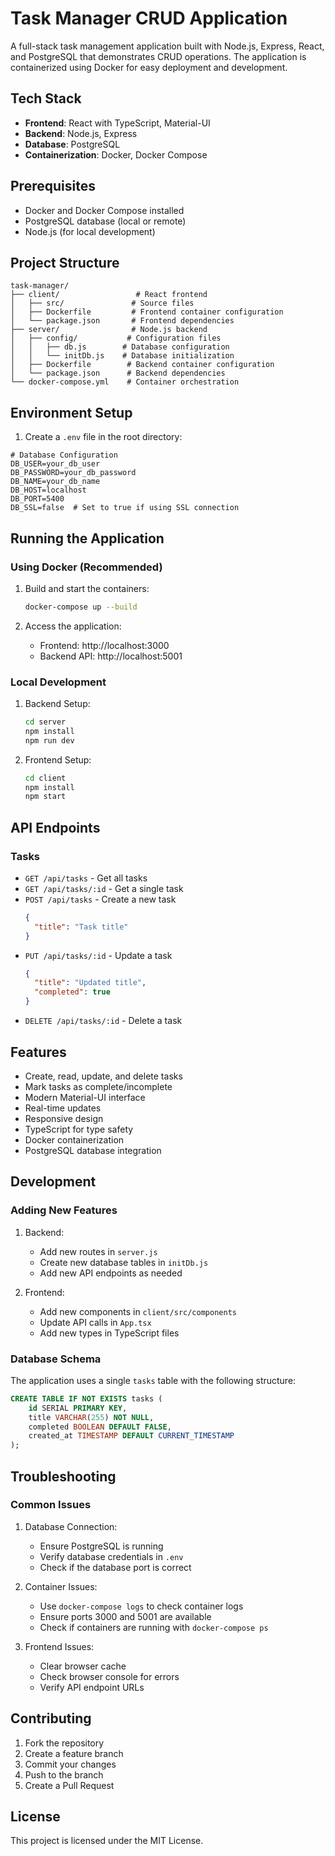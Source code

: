 # Task Manager CRUD Application

A full-stack task management application built with Node.js, Express, React, and PostgreSQL that demonstrates CRUD operations. The application is containerized using Docker for easy deployment and development.

## Tech Stack

- **Frontend**: React with TypeScript, Material-UI
- **Backend**: Node.js, Express
- **Database**: PostgreSQL
- **Containerization**: Docker, Docker Compose

## Prerequisites

- Docker and Docker Compose installed
- PostgreSQL database (local or remote)
- Node.js (for local development)

## Project Structure

```
task-manager/
├── client/                 # React frontend
│   ├── src/               # Source files
│   ├── Dockerfile         # Frontend container configuration
│   └── package.json       # Frontend dependencies
├── server/                # Node.js backend
│   ├── config/           # Configuration files
│   │   ├── db.js        # Database configuration
│   │   └── initDb.js    # Database initialization
│   ├── Dockerfile        # Backend container configuration
│   └── package.json      # Backend dependencies
└── docker-compose.yml    # Container orchestration
```

## Environment Setup

1. Create a `.env` file in the root directory:

```env
# Database Configuration
DB_USER=your_db_user
DB_PASSWORD=your_db_password
DB_NAME=your_db_name
DB_HOST=localhost
DB_PORT=5400
DB_SSL=false  # Set to true if using SSL connection
```

## Running the Application

### Using Docker (Recommended)

1. Build and start the containers:
   ```bash
   docker-compose up --build
   ```

2. Access the application:
   - Frontend: http://localhost:3000
   - Backend API: http://localhost:5001

### Local Development

1. Backend Setup:
   ```bash
   cd server
   npm install
   npm run dev
   ```

2. Frontend Setup:
   ```bash
   cd client
   npm install
   npm start
   ```

## API Endpoints

### Tasks

- `GET /api/tasks` - Get all tasks
- `GET /api/tasks/:id` - Get a single task
- `POST /api/tasks` - Create a new task
  ```json
  {
    "title": "Task title"
  }
  ```
- `PUT /api/tasks/:id` - Update a task
  ```json
  {
    "title": "Updated title",
    "completed": true
  }
  ```
- `DELETE /api/tasks/:id` - Delete a task

## Features

- Create, read, update, and delete tasks
- Mark tasks as complete/incomplete
- Modern Material-UI interface
- Real-time updates
- Responsive design
- TypeScript for type safety
- Docker containerization
- PostgreSQL database integration

## Development

### Adding New Features

1. Backend:
   - Add new routes in `server.js`
   - Create new database tables in `initDb.js`
   - Add new API endpoints as needed

2. Frontend:
   - Add new components in `client/src/components`
   - Update API calls in `App.tsx`
   - Add new types in TypeScript files

### Database Schema

The application uses a single `tasks` table with the following structure:

```sql
CREATE TABLE IF NOT EXISTS tasks (
    id SERIAL PRIMARY KEY,
    title VARCHAR(255) NOT NULL,
    completed BOOLEAN DEFAULT FALSE,
    created_at TIMESTAMP DEFAULT CURRENT_TIMESTAMP
);
```

## Troubleshooting

### Common Issues

1. Database Connection:
   - Ensure PostgreSQL is running
   - Verify database credentials in `.env`
   - Check if the database port is correct

2. Container Issues:
   - Use `docker-compose logs` to check container logs
   - Ensure ports 3000 and 5001 are available
   - Check if containers are running with `docker-compose ps`

3. Frontend Issues:
   - Clear browser cache
   - Check browser console for errors
   - Verify API endpoint URLs

## Contributing

1. Fork the repository
2. Create a feature branch
3. Commit your changes
4. Push to the branch
5. Create a Pull Request

## License

This project is licensed under the MIT License.